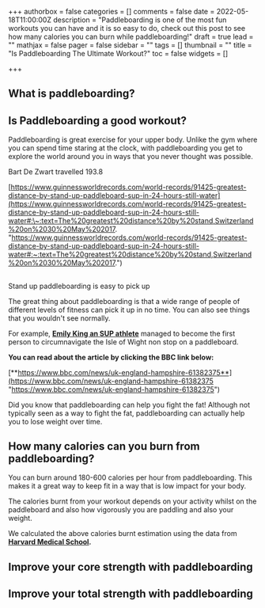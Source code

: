 +++
authorbox = false
categories = []
comments = false
date = 2022-05-18T11:00:00Z
description = "Paddleboarding is one of the most fun workouts you can have and it is so easy to do, check out this post to see how many calories you can burn while paddleboarding!"
draft = true
lead = ""
mathjax = false
pager = false
sidebar = ""
tags = []
thumbnail = ""
title = "Is Paddleboarding The Ultimate Workout?"
toc = false
widgets = []

+++
## What is paddleboarding?

## Is Paddleboarding a good workout?

Paddleboarding is great exercise for your upper body.  Unlike the gym where you can spend time staring at the clock, with paddleboarding you get to explore the world around you in ways that you never thought was possible.

Bart De Zwart travelled 193.8

[https://www.guinnessworldrecords.com/world-records/91425-greatest-distance-by-stand-up-paddleboard-sup-in-24-hours-still-water](https://www.guinnessworldrecords.com/world-records/91425-greatest-distance-by-stand-up-paddleboard-sup-in-24-hours-still-water#:\~:text=The%20greatest%20distance%20by%20stand,Switzerland%20on%2030%20May%202017. "https://www.guinnessworldrecords.com/world-records/91425-greatest-distance-by-stand-up-paddleboard-sup-in-24-hours-still-water#:~:text=The%20greatest%20distance%20by%20stand,Switzerland%20on%2030%20May%202017.")

##   
Stand up paddleboarding is easy to pick up

The great thing about paddleboarding is that a wide range of people of different levels of fitness can pick it up in no time.  You can also see things that you wouldn't see normally.  

For example, [**Emily King an SUP athlete**](https://www.instagram.com/emilykingsup/) managed to become the first person to circumnavigate the Isle of Wight non stop on a paddleboard.  

**You can read about the article by clicking the BBC link below:**

[**https://www.bbc.com/news/uk-england-hampshire-61382375**](https://www.bbc.com/news/uk-england-hampshire-61382375 "https://www.bbc.com/news/uk-england-hampshire-61382375")

Did you know that paddleboarding can help you fight the fat!  Although not typically seen as a way to fight the fat, paddleboarding can actually help you to lose weight over time.   

## How many calories can you burn from paddleboarding?

You can burn around 180-600 calories per hour from paddleboarding.  This makes it a great way to keep fit in a way that is low impact for your body.  

The calories burnt from your workout depends on your activity whilst on the paddleboard and also how vigorously you are paddling and also your weight.  

We calculated the above calories burnt estimation using the data from [**Harvard Medical School**]()**.**

## Improve your core strength with paddleboarding

## Improve your total strength with paddleboarding